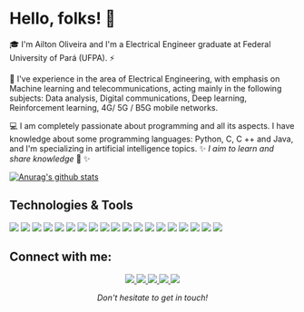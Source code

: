 # Hello, folks! 👋

:mortar_board: I'm Ailton Oliveira and I'm a Electrical Engineer graduate at Federal University of Pará (UFPA).  ⚡

:satellite: I've experience in the area of Electrical Engineering, with emphasis on Machine learning and telecommunications, acting mainly in the following subjects: Data analysis, Digital communications, Deep learning, Reinforcement  learning, 4G/ 5G / B5G mobile networks. 

:computer: I am completely passionate about programming and all its aspects. I have knowledge about some programming languages: Python, C, C ++ and Java, and I'm specializing in artificial intelligence topics.
✨ _I aim to learn and share knowledge_ 🔭 ✨

[![Anurag's github stats](https://github-readme-stats.vercel.app/api?username=AiltonOliveir&show_icons=true&theme=tokyonight)](https://github.com/anuraghazra/github-readme-stats)

## Technologies & Tools
![](https://img.shields.io/badge/OS-Linux-informational?style=flat&logo=linux&logoColor=white&color=2bbc8a)
![](https://img.shields.io/badge/Shell-Bash-informational?style=flat&logo=gnu-bash&logoColor=white&color=2bbc8a)
![](https://img.shields.io/badge/Tools-Docker-informational?style=flat&logo=docker&logoColor=white&color=2bbc8a)
![](https://img.shields.io/badge/Tools-Kubernetes-informational?style=flat&logo=kubernetes&logoColor=white&color=2bbc8a)
![](https://img.shields.io/badge/Code-C-informational?style=flat&logo=C&logoColor=white&color=2bbc8a)
![](https://img.shields.io/badge/Code-C++-blue.svg?style=flat&logo=c%2B%2B&logoColor=white&color=2bbc8a)
![](https://img.shields.io/badge/Code-Java-informational?style=flat&logo=java&logoColor=white&color=2bbc8a)
![](https://img.shields.io/badge/Code-Python-informational?style=flat&logo=python&logoColor=white&color=2bbc8a)
![](https://img.shields.io/badge/Code-Jupyter-informational?style=flat&logo=jupyter&logoColor=white&color=2bbc8a)
![](https://img.shields.io/badge/Tools-AWS-informational?style=flat&logo=amazon-aws&logoColor=white&color=2bbc8a)
![](https://img.shields.io/badge/Tools-SQL-informational?style=flat&logo=mysql&logoColor=white&color=2bbc8a)
![](https://img.shields.io/badge/Tools-AQL-informational?style=flat&logo=ArangoDB&logoColor=white&color=2bbc8a)
![](https://img.shields.io/badge/Tools-NoSQL-informational?style=flat&logo=MongoDB&logoColor=white&color=2bbc8a)
![](https://img.shields.io/badge/Tools-TensorFlow-informational?style=flat&logo=TensorFlow&logoColor=white&color=2bbc8a)
![](https://img.shields.io/badge/Tools-OpenCV-informational?style=flat&logo=OpenCV&logoColor=white&color=2bbc8a)
![](https://img.shields.io/badge/Tools-Keras-informational?style=flat&logo=Keras&logoColor=white&color=2bbc8a)
![](https://img.shields.io/badge/Tools-Pytorch-informational?style=flat&logo=Pytorch&logoColor=white&color=2bbc8a)
![](https://img.shields.io/badge/Tools-Pandas-informational?style=flat&logo=pandas&logoColor=white&color=2bbc8a)
![](https://img.shields.io/badge/Tools-Apache_Spark-informational?style=flat&logo=apachespark&logoColor=white&color=2bbc8a)



## Connect with me: 

<p align="center">

  <a href= "https://www.linkedin.com/in/ailton-oliveira-b01072124/">
    <img src="https://img.icons8.com/material-outlined/30/689d6a/linkedin.png"/>
  </a>
  <a href="mailto:ailtonpoliveira01@gmail.com">
    <img src="https://img.icons8.com/material-outlined/30/689d6a/mail.png"/>
  </a>
  <a href="https://www.instagram.com/ailton_ol/">
    <img src="https://img.icons8.com/material-outlined/30/689d6a/instagram.png"/>
  </a>
  <a href="https://www.facebook.com/AiltonMamoru/">
    <img src="https://img.icons8.com/material-outlined/30/689d6a/facebook.png"/>
  </a>
    <a href="https://scholar.google.com/citations?user=rp-O0o8AAAAJ&hl">
    <img src="https://img.icons8.com/material-outlined/30/689d6a/search.png"/>
  </a>
  
<p align=center>
<em>Don't hesitate to get in touch!</em>
</p>

